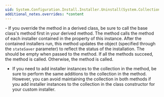 ```yaml
---
uid: System.Configuration.Install.Installer.Uninstall(System.Collections.IDictionary)
additional_notes.overrides: *content
---
```


<p>-   If you override the <xref href="System.Configuration.Install.Installer.Install(System.Collections.IDictionary)"></xref> method in a derived class, be sure to call the base class's <xref href="System.Configuration.Install.Installer.Install(System.Collections.IDictionary)"></xref> method first in your derived method. The <xref href="System.Configuration.Install.Installer.Install(System.Collections.IDictionary)"></xref> method calls the <xref href="System.Configuration.Install.Installer.Install(System.Collections.IDictionary)"></xref> method of each installer contained in the <xref href="System.Configuration.Install.Installer.Installers"></xref> property of this instance. After the contained installers run, this method updates the <xref href="System.Collections.IDictionary"></xref> object (specified through the <code>stateSaver</code> parameter) to reflect the status of the installation. The <xref href="System.Collections.IDictionary"></xref> should be empty when passed to the <xref href="System.Configuration.Install.Installer.Install(System.Collections.IDictionary)"></xref> method. If all the <xref href="System.Configuration.Install.Installer.Install(System.Collections.IDictionary)"></xref> methods succeed, the <xref href="System.Configuration.Install.Installer.Commit(System.Collections.IDictionary)"></xref> method is called. Otherwise, the <xref href="System.Configuration.Install.Installer.Rollback(System.Collections.IDictionary)"></xref> method is called.  
  
-   If you need to add installer instances to the <xref href="System.Configuration.Install.Installer.Installers"></xref> collection in the <xref href="System.Configuration.Install.Installer.Install(System.Collections.IDictionary)"></xref> method, be sure to perform the same additions to the collection in the <xref href="System.Configuration.Install.Installer.Uninstall(System.Collections.IDictionary)"></xref> method. However, you can avoid maintaining the collection in both methods if you add installer instances to the <xref href="System.Configuration.Install.Installer.Installers"></xref> collection in the class constructor for your custom installer.</p>


